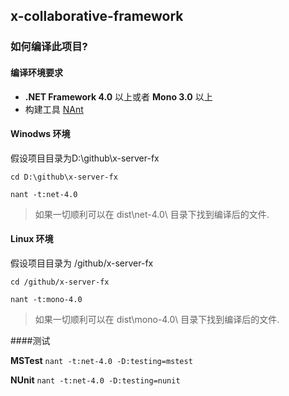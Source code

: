 ## x-collaborative-framework ##

### 如何编译此项目?

#### 编译环境要求
- **.NET Framework 4.0** 以上或者 **Mono 3.0** 以上
- 构建工具 [NAnt](https://github.com/nant/nant "https://github.com/nant/nant")  

#### Winodws 环境
假设项目目录为D:\github\x-server-fx

`cd D:\github\x-server-fx`

`nant -t:net-4.0`

> 如果一切顺利可以在 dist\net-4.0\ 目录下找到编译后的文件.

#### Linux 环境

假设项目目录为 /github/x-server-fx

`cd /github/x-server-fx`

`nant -t:mono-4.0`

> 如果一切顺利可以在 dist\mono-4.0\ 目录下找到编译后的文件.

####测试

**MSTest**
`nant -t:net-4.0 -D:testing=mstest`

**NUnit**
`nant -t:net-4.0 -D:testing=nunit`